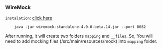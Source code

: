 

### WireMock
`instalation`: [click here](https://wiremock.org/docs/download-and-installation/)

```commandline
    java -jar wiremock-standalone-4.0.0-beta.14.jar --port 8082
```

After running, it will create two folders `mapping` and `__files`. 
So, You will need to add mocking files (/src/main/resources/mock) into `mapping` folder. 
